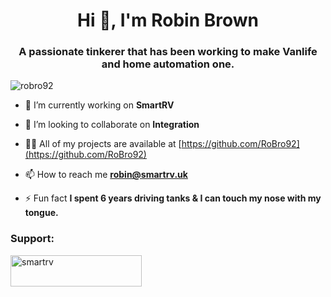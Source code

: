 <h1 align="center">Hi 👋, I'm Robin Brown</h1>
<h3 align="center">A passionate tinkerer that has been working to make Vanlife and home automation one.</h3>

<p align="left"> <img src="https://komarev.com/ghpvc/?username=robro92&label=Page%20views&color=0e75b6&style=flat" alt="robro92" /> </p>

- 🔭 I’m currently working on **SmartRV**

- 👯 I’m looking to collaborate on **Integration**

- 👨‍💻 All of my projects are available at [https://github.com/RoBro92](https://github.com/RoBro92)

- 📫 How to reach me **robin@smartrv.uk**

- ⚡ Fun fact **I spent 6 years driving tanks & I can touch my nose with my tongue.**





<h3 align="left">Support:</h3>
<p><a href="https://ko-fi.com/smartrv"> <img align="left" src="https://cdn.ko-fi.com/cdn/kofi3.png?v=3" height="50" width="210" alt="smartrv" /></a></p><br><br>




<!---
RoBro92/RoBro92 is a ✨ special ✨ repository because its `README.md` (this file) appears on your GitHub profile.
You can click the Preview link to take a look at your changes.
--->
